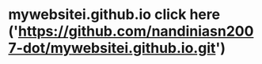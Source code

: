 # mywebsitei.github.io click here ('https://github.com/nandiniasn2007-dot/mywebsitei.github.io.git')

